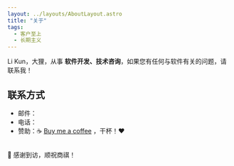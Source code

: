 ```yaml
---
layout: ../layouts/AboutLayout.astro
title: "关于"
tags:
  - 客户至上
  - 长期主义
---
```




Li Kun，大狸，从事 **软件开发、技术咨询**，如果您有任何与软件有关的问题，请联系我！

## 联系方式

* 邮件：<span class="email"></span>
* 电话：<span class="mobile"></span><span class="text-gray-400"></span>
* 赞助：☕️ [Buy me a coffee](https://buymeacoffee.com/ericlikun) ，干杯！❤️ 

<script is:inline>
Array.prototype.slice.call(document.querySelectorAll('.email'), 0).forEach(el => {
    el.innerText = ['likun', 'msn.cn'].join('@');
});

Array.prototype.slice.call(document.querySelectorAll('.mobile'), 0).forEach(el => {
    el.innerText = ['MTM2O', 'DY4NT', 'I3NjA', '='].join('');
});
</script>

## 

🧡 感谢到访，顺祝商祺！